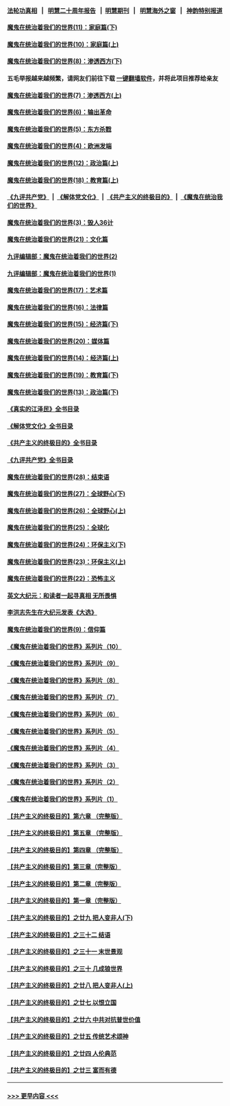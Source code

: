 #### [法轮功真相](https://github.com/gfw-breaker/truth/blob/master/README.md?t=0) &nbsp;&nbsp;|&nbsp;&nbsp; [明慧二十周年报告](https://github.com/gfw-breaker/mh-reports/blob/master/README.md?t=0) &nbsp;&nbsp;|&nbsp;&nbsp;[明慧期刊](https://github.com/gfw-breaker/mh-qikan) &nbsp;&nbsp;|&nbsp;&nbsp; [明慧海外之窗](https://github.com/gfw-breaker/mh-news/blob/master/README.md?t=0) &nbsp;&nbsp;|&nbsp;&nbsp; [神韵特别报道](https://github.com/gfw-breaker/mh-news/blob/master/shenyun.md?t=0)
#### [魔鬼在统治着我们的世界(11)：家庭篇(下)](../pages/nsc422/n10440961.md?t=11241550) 
#### [魔鬼在统治着我们的世界(10)：家庭篇(上)](../pages/nsc422/n10435448.md?t=11241550) 
#### [魔鬼在统治着我们的世界(8)：渗透西方(下)](../pages/nsc422/n10429603.md?t=11241550) 
#### 五毛举报越来越频繁，请网友们前往下载 [一键翻墙软件](https://github.com/gfw-breaker/ssr-accounts)，并将此项目推荐给亲友
#### [魔鬼在统治着我们的世界(7)：渗透西方(上)](../pages/nsc422/n10426013.md?t=11241550) 
#### [魔鬼在统治着我们的世界(6)：输出革命](../pages/nsc422/n10421536.md?t=11241550) 
#### [魔鬼在统治着我们的世界(5)：东方杀戮](../pages/nsc422/n10417707.md?t=11241550) 
#### [魔鬼在统治着我们的世界(4)：欧洲发端](../pages/nsc422/n10414890.md?t=11241550) 
#### [魔鬼在统治着我们的世界(12)：政治篇(上)](../pages/nsc422/n10444576.md?t=11241550) 
#### [魔鬼在统治着我们的世界(18)：教育篇(上)](../pages/nsc422/n10526970.md?t=11241550) 
#### [《九评共产党》](https://github.com/begood0513/9ping.md/blob/master/README.md) &nbsp;|&nbsp; [《解体党文化》](../../../../jtdwh.md/blob/master/README.md)  &nbsp;|&nbsp; [《共产主义的终极目的》](../../../../gczydzjmd.md/blob/master/README.md) &nbsp;|&nbsp; [《魔鬼在统治我们的世界》](../../../../mgztzwmdsj.md/blob/master/README.md) 
#### [魔鬼在统治着我们的世界(3)：毁人36计](../pages/nsc422/n10411583.md?t=11241550) 
#### [魔鬼在统治着我们的世界(21)：文化篇](../pages/nsc422/n10597706.md?t=11241550) 
#### [九评编辑部：魔鬼在统治着我们的世界(2)](../pages/nsc422/n10410036.md?t=11241550) 
#### [九评编辑部：魔鬼在统治着我们的世界(1)](../pages/nsc422/n10406825.md?t=11241550) 
#### [魔鬼在统治着我们的世界(17)：艺术篇](../pages/nsc422/n10499093.md?t=11241550) 
#### [魔鬼在统治着我们的世界(16)：法律篇](../pages/nsc422/n10485969.md?t=11241550) 
#### [魔鬼在统治着我们的世界(15)：经济篇(下)](../pages/nsc422/n10469975.md?t=11241550) 
#### [魔鬼在统治着我们的世界(20)：媒体篇](../pages/nsc422/n10586579.md?t=11241550) 
#### [魔鬼在统治着我们的世界(14)：经济篇(上)](../pages/nsc422/n10457370.md?t=11241550) 
#### [魔鬼在统治着我们的世界(19)：教育篇(下)](../pages/nsc422/n10564808.md?t=11241550) 
#### [魔鬼在统治着我们的世界(13)：政治篇(下)](../pages/nsc422/n10448270.md?t=11241550) 
#### [《真实的江泽民》全书目录](../pages/nsc422/n13721399.md?t=11241550) 
#### [《解体党文化》全书目录](../pages/nsc422/n13721157.md?t=11241550) 
#### [《共产主义的终极目的》全书目录](../pages/nsc422/n13721048.md?t=11241550) 
#### [《九评共产党》全书目录](../pages/nsc422/n13708085.md?t=11241550) 
#### [魔鬼在统治着我们的世界(28)：结束语](../pages/nsc422/n10936246.md?t=11241550) 
#### [魔鬼在统治着我们的世界(27)：全球野心(下)](../pages/nsc422/n10928319.md?t=11241550) 
#### [魔鬼在统治着我们的世界(26)：全球野心(上)](../pages/nsc422/n10900318.md?t=11241550) 
#### [魔鬼在统治着我们的世界(25)：全球化](../pages/nsc422/n10788205.md?t=11241550) 
#### [魔鬼在统治着我们的世界(24)：环保主义(下)](../pages/nsc422/n10695307.md?t=11241550) 
#### [魔鬼在统治着我们的世界(23)：环保主义(上)](../pages/nsc422/n10688613.md?t=11241550) 
#### [魔鬼在统治着我们的世界(22)：恐怖主义](../pages/nsc422/n10614727.md?t=11241550) 
#### [英文大纪元：和读者一起寻真相 无所畏惧](../pages/nsc422/n12542027.md?t=11241550) 
#### [李洪志先生在大纪元发表《大选》](../pages/nsc422/n12534746.md?t=11241550) 
#### [魔鬼在统治着我们的世界(9)：信仰篇](../pages/nsc422/n10432159.md?t=11241550) 
#### [《魔鬼在统治着我们的世界》系列片（10）](../pages/nsc422/n12292670.md?t=11241550) 
#### [《魔鬼在统治着我们的世界》系列片（9）](../pages/nsc422/n12290859.md?t=11241550) 
#### [《魔鬼在统治着我们的世界》系列片（8）](../pages/nsc422/n12287445.md?t=11241550) 
#### [《魔鬼在统治着我们的世界》系列片（7）](../pages/nsc422/n12283425.md?t=11241550) 
#### [《魔鬼在统治着我们的世界》系列片（6）](../pages/nsc422/n12282314.md?t=11241550) 
#### [《魔鬼在统治着我们的世界》系列片（5）](../pages/nsc422/n12281419.md?t=11241550) 
#### [《魔鬼在统治着我们的世界》系列片（4）](../pages/nsc422/n12274024.md?t=11241550) 
#### [《魔鬼在统治着我们的世界》系列片（3）](../pages/nsc422/n12271322.md?t=11241550) 
#### [《魔鬼在统治着我们的世界》系列片（2）](../pages/nsc422/n12269049.md?t=11241550) 
#### [《魔鬼在统治着我们的世界》系列片（1）](../pages/nsc422/n12267575.md?t=11241550) 
#### [【共产主义的终极目的】第六章 （完整版）](../pages/nsc422/n11428913.md?t=11241550) 
#### [【共产主义的终极目的】第五章 （完整版）](../pages/nsc422/n11428912.md?t=11241550) 
#### [【共产主义的终极目的】第四章 （完整版）](../pages/nsc422/n11428907.md?t=11241550) 
#### [【共产主义的终极目的】第三章（完整版）](../pages/nsc422/n11428848.md?t=11241550) 
#### [【共产主义的终极目的】第二章（完整版）](../pages/nsc422/n11428831.md?t=11241550) 
#### [【共产主义的终极目的】第一章（完整版）](../pages/nsc422/n11417651.md?t=11241550) 
#### [【共产主义的终极目的】之廿九 把人变非人(下)](../pages/nsc422/n11344140.md?t=11241550) 
#### [【共产主义的终极目的】之三十二 结语](../pages/nsc422/n11360535.md?t=11241550) 
#### [【共产主义的终极目的】之三十一 末世景观](../pages/nsc422/n11351129.md?t=11241550) 
#### [【共产主义的终极目的】之三十 几成狼世界](../pages/nsc422/n11348280.md?t=11241550) 
#### [【共产主义的终极目的】之廿八 把人变非人(上)](../pages/nsc422/n11340492.md?t=11241550) 
#### [【共产主义的终极目的】之廿七 以恨立国](../pages/nsc422/n11336944.md?t=11241550) 
#### [【共产主义的终极目的】之廿六 中共对抗普世价值](../pages/nsc422/n11324785.md?t=11241550) 
#### [【共产主义的终极目的】之廿五 传统艺术颂神](../pages/nsc422/n11296396.md?t=11241550) 
#### [【共产主义的终极目的】之廿四 人伦典范](../pages/nsc422/n11296397.md?t=11241550) 
#### [【共产主义的终极目的】之廿三 富而有德](../pages/nsc422/n11283598.md?t=11241550) 

----
#### [ >>> 更早内容 <<< ](../indexes/nsc422-earlier.md)
